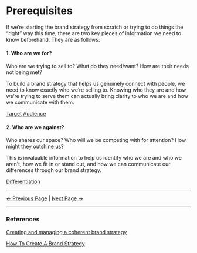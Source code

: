 # Prerequisites

If we’re starting the brand strategy from scratch or trying to do things the “right” way this time, there are two key pieces of information we need to know beforehand. They are as follows:

#### 1. Who are we for?

Who are we trying to sell to? What do they need/want? How are their needs not being met?

To build a brand strategy that helps us genuinely connect with people, we need to know exactly who we’re selling to. Knowing who they are and how we’re trying to serve them can actually bring clarity to who we are and how we communicate with them.

[Target Audience](./audience.html)

#### 2. Who are we against?

Who shares our space? Who will we be competing with for attention? How might they outshine us?

This is invaluable information to help us identify who we are and who we aren’t, how we fit in or stand out, and how we can communicate our differences through our brand strategy.

[Differentiation](./differentiation.html)

<hr/>

[<- Previous Page](./introduction.html)
|
[Next Page ->](./purpose.html)

<hr/>

### References

[Creating and managing a coherent brand strategy](https://www.liquidlight.co.uk/blog/brand-frameworks-creating-and-managing-a-coherent-brand-strategy/)

[How To Create A Brand Strategy](https://www.columnfivemedia.com/how-to-create-a-brand-strategy/)
